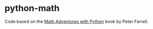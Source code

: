# python-math
Code based on the [Math Adventures with Python](https://www.goodreads.com/book/show/35873028-hacking-math-class) book by Peter Farrell.
